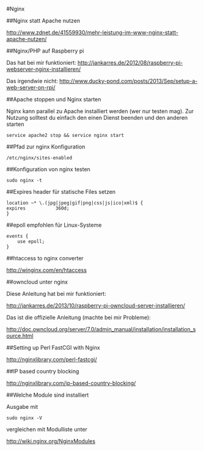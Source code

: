 #Nginx

##Nginx statt Apache nutzen

http://www.zdnet.de/41559930/mehr-leistung-im-www-nginx-statt-apache-nutzen/

##Nginx/PHP auf Raspberry pi

Das hat bei mir funktioniert:
http://jankarres.de/2012/08/raspberry-pi-webserver-nginx-installieren/

Das irgendwie nicht:
http://www.ducky-pond.com/posts/2013/Sep/setup-a-web-server-on-rpi/

##Apache stoppen und Nginx starten

Nginx kann parallel zu Apache installiert werden (wer nur testen mag).
Zur Nutzung solltest du einfach den einen Dienst beenden und den anderen starten

    service apache2 stop && service nginx start

##Pfad zur nginx Konfiguration

    /etc/nginx/sites-enabled    

##Konfiguration von nginx testen

    sudo nginx -t

##Expires header für statische Files setzen

    location ~* \.(jpg|jpeg|gif|png|css|js|ico|xml)$ {
    expires           360d;
    }

##epoll empfohlen für Linux-Systeme

    events {
        use epoll;
    }

##htaccess to nginx converter

http://winginx.com/en/htaccess

##owncloud unter nginx

Diese Anleitung hat bei mir funktioniert:

http://jankarres.de/2013/10/raspberry-pi-owncloud-server-installieren/

Das ist die offizielle Anleitung (machte bei mir Probleme):

http://doc.owncloud.org/server/7.0/admin_manual/installation/installation_source.html

##Setting up Perl FastCGI with Nginx

http://nginxlibrary.com/perl-fastcgi/

##IP based country blocking

http://nginxlibrary.com/ip-based-country-blocking/

##Welche Module sind installiert

Ausgabe mit

    sudo nginx -V

vergleichen mit Modulliste unter

http://wiki.nginx.org/NginxModules
